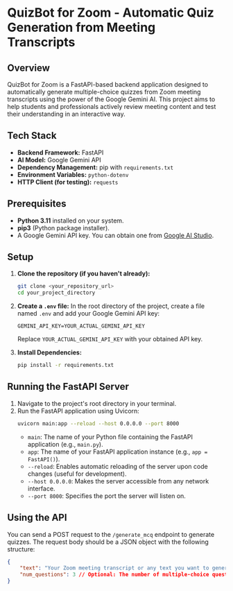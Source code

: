 # QuizBot for Zoom - Automatic Quiz Generation from Meeting Transcripts

## Overview

QuizBot for Zoom is a FastAPI-based backend application designed to automatically generate multiple-choice quizzes from Zoom meeting transcripts using the power of the Google Gemini AI. This project aims to help students and professionals actively review meeting content and test their understanding in an interactive way.



## Tech Stack

* **Backend Framework:** FastAPI
* **AI Model:** Google Gemini API
* **Dependency Management:** pip with `requirements.txt`
* **Environment Variables:** `python-dotenv`
* **HTTP Client (for testing):** `requests`

## Prerequisites

* **Python 3.11** installed on your system.
* **pip3** (Python package installer).
* A Google Gemini API key. You can obtain one from [Google AI Studio](https://makersuite.google.com/).

## Setup

1.  **Clone the repository (if you haven't already):**
    ```bash
    git clone <your_repository_url>
    cd your_project_directory
    ```

2.  **Create a `.env` file:**
    In the root directory of the project, create a file named `.env` and add your Google Gemini API key:
    ```
    GEMINI_API_KEY=YOUR_ACTUAL_GEMINI_API_KEY
    ```
    Replace `YOUR_ACTUAL_GEMINI_API_KEY` with your obtained API key.

3.  **Install Dependencies:**
    ```bash
    pip install -r requirements.txt
    ```

## Running the FastAPI Server

1.  Navigate to the project's root directory in your terminal.
2.  Run the FastAPI application using Uvicorn:
    ```bash
    uvicorn main:app --reload --host 0.0.0.0 --port 8000
    ```
    * `main`: The name of your Python file containing the FastAPI application (e.g., `main.py`).
    * `app`: The name of your FastAPI application instance (e.g., `app = FastAPI()`).
    * `--reload`: Enables automatic reloading of the server upon code changes (useful for development).
    * `--host 0.0.0.0`: Makes the server accessible from any network interface.
    * `--port 8000`: Specifies the port the server will listen on.

## Using the API

You can send a POST request to the `/generate_mcq` endpoint to generate quizzes. The request body should be a JSON object with the following structure:

```json
{
    "text": "Your Zoom meeting transcript or any text you want to generate a quiz from.",
    "num_questions": 3 // Optional: The number of multiple-choice questions to generate (default is 3).
}
